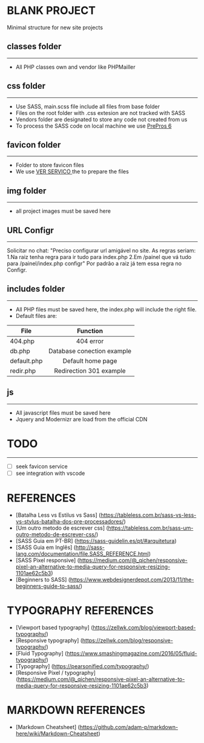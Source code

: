 # BLANK PROJECT

Minimal structure for new site projects

## classes folder  
---
- All PHP classes own and vendor like PHPMailler

## css folder 
---
- Use SASS, main.scss file include all files from base folder
- Files on the root folder with .css extesion are not tracked with SASS
- Vendors folder are designated to store any code not created from us
- To process the SASS code on local machine we use [PrePros 6](prepros.io) 

## favicon folder
---
- Folder to store favicon files
- We use [VER SERVICO ]() the to prepare the files

## img folder
---
- all project images must be saved here

## URL Configr
---
Solicitar no chat:
"Preciso configurar url amigável no site.
As regras seriam:
1.Na raiz tenha regra para ir tudo para index.php
2.Em /painel que vá tudo para /painel/index.php
configr"
Por padrão a raiz já tem essa regra no Configr.

## includes folder
---
- All PHP files must be saved here, the index.php will include the right file.
- Default files are: 

| File          | Function                        | 
| ------------- |:-------------------------------:|
| 404.php       | 404 error                       | 
| db.php        | Database conection example      |  
| default.php   | Default home page               |
| redir.php     | Redirection 301 example         |


## js
---
- All javascript files must be saved here
- Jquery and Modernizr are load from the official CDN

# TODO
---
- [ ] seek favicon service
- [ ] see integration with vscode

# REFERENCES
- [Batalha Less vs Estilus vs Sass] (https://tableless.com.br/sass-vs-less-vs-stylus-batalha-dos-pre-processadores/)
- [Um outro metodo de escrever css] (https://tableless.com.br/sass-um-outro-metodo-de-escrever-css/)
- [SASS Guia em PT-BR] (https://sass-guidelin.es/pt/#arquitetura)
- [SASS Guia em Inglês] (http://sass-lang.com/documentation/file.SASS_REFERENCE.html)
- [SASS Pixel responsive] (https://medium.com/@_qichen/responsive-pixel-an-alternative-to-media-query-for-responsive-resizing-1101ae62c5b3)
- [Beginners to SASS] (https://www.webdesignerdepot.com/2013/11/the-beginners-guide-to-sass/)

# TYPOGRAPHY REFERENCES
- [Viewport based typography] (<https://zellwk.com/blog/viewport-based-typography/>)
- [Responsive typography] (<https://zellwk.com/blog/responsive-typography/>)
- [Fluid Typography] (https://www.smashingmagazine.com/2016/05/fluid-typography/)
- [Typography] (https://pearsonified.com/typography/)
- [Responsive Pixel / typography] (https://medium.com/@_qichen/responsive-pixel-an-alternative-to-media-query-for-responsive-resizing-1101ae62c5b3)

# MARKDOWN REFERENCES
- [Markdown Cheatsheet] (https://github.com/adam-p/markdown-here/wiki/Markdown-Cheatsheet)
